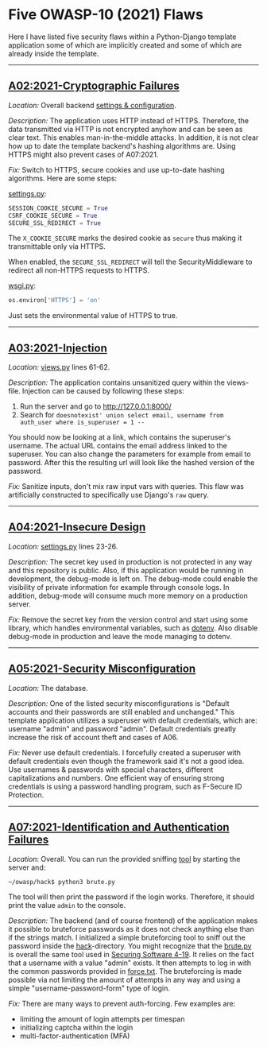 # Five OWASP-10 (2021) Flaws

Here I have listed five security flaws within a Python-Django template application some of which are implicitly created
and some of which are already inside the template.

---

## [A02:2021-Cryptographic Failures](https://owasp.org/Top10/A02_2021-Cryptographic_Failures/)

*Location:* Overall backend [settings & configuration](../mysite).

*Description:* The application uses HTTP instead of HTTPS. Therefore, the data transmitted via HTTP is not encrypted
anyhow and can be seen as clear text. This enables man-in-the-middle attacks. In addition, it is not clear how up to 
date the template backend's hashing algorithms are. Using HTTPS might also prevent cases of A07:2021.

*Fix:* Switch to HTTPS, secure cookies and use up-to-date hashing algorithms. Here are some steps:

[settings.py](../mysite/settings.py):
```python
SESSION_COOKIE_SECURE = True
CSRF_COOKIE_SECURE = True
SECURE_SSL_REDIRECT = True
```

The `X_COOKIE_SECURE` marks the desired cookie as `secure` thus making it transmittable only via HTTPS.

When enabled, the `SECURE_SSL_REDIRECT` will tell the SecurityMiddleware to redirect all non-HTTPS requests
to HTTPS.

[wsgi.py](../mysite/wsgi.py):
```python
os.environ['HTTPS'] = 'on'
```

Just sets the environmental value of HTTPS to true.

---

## [A03:2021-Injection](https://owasp.org/Top10/A03_2021-Injection/)

*Location:* [views.py](../polls/views.py) lines 61-62.

*Description:* The application contains unsanitized query within the views-file. Injection can be caused by following
these steps:

1. Run the server and go to http://127.0.0.1:8000/
2. Search for `doesnotexist' union select email, username from auth_user where is_superuser = 1 --`

You should now be looking at a link, which contains the superuser's username. The actual URL contains the email address
linked to the superuser. You can also change the parameters for example from email to password. After this the resulting
url will look like the hashed version of the password.

*Fix:* Sanitize inputs, don't mix raw input vars with queries. This flaw was artificially constructed to specifically use 
Django's `raw` query.

---

## [A04:2021-Insecure Design](https://owasp.org/Top10/A04_2021-Insecure_Design/)

*Location:* [settings.py](../mysite/settings.py) lines 23-26.

*Description:* The secret key used in production is not protected in any way and this repository is
public. Also, if this application would be running in development, the debug-mode is left on. The debug-mode
could enable the visibility of private information for example through console logs. In addition, debug-mode will consume
much more memory on a production server.

*Fix:* Remove the secret key from the version control and start using some library, which handles environmental 
variables, such as [dotenv](https://pypi.org/project/python-dotenv/). Also disable debug-mode in production and leave 
the mode managing to dotenv.

---

## [A05:2021-Security Misconfiguration](https://owasp.org/Top10/A05_2021-Security_Misconfiguration/)

*Location:* The database.

*Description:* One of the listed security misconfigurations is "Default accounts and their passwords are still enabled
and unchanged." This template application utilizes a superuser with default credentials, which are: username "admin" and
password "admin". Default credentials greatly increase the risk of account theft and cases of A06.

*Fix:* Never use default credentials. I forcefully created a superuser with default credentials even though the
framework said it's not a good idea. Use usernames & passwords with special characters, different capitalizations and
numbers. One efficient way of ensuring strong credentials is using a password handling program, such as F-Secure ID
Protection.

---

## [A07:2021-Identification and Authentication Failures](https://owasp.org/Top10/A07_2021-Identification_and_Authentication_Failures/)

*Location*: Overall. You can run the provided sniffing [tool](../hack/brute.py) by starting the server and:

```shell
~/owasp/hack$ python3 brute.py
```

The tool will then print the password if the login works. Therefore, it should print the value `admin` to the console.

*Description:* The backend (and of course frontend) of the application makes it possible to bruteforce passwords as it 
does not check anything else than if the strings match. I initialized a simple bruteforcing tool to sniff out the 
password inside the [hack](../hack)-directory. You might recognize that the [brute.py](../hack/brute.py) is overall the 
same tool used in [Securing Software 4-19](https://cybersecuritybase.mooc.fi/module-2.4/1-finding). It relies on the 
fact that a username with a value "admin" exists. It then attempts to log in with the common passwords provided in 
[force.txt](../hack/force.txt). The bruteforcing is made possible via not limiting the amount of attempts in any way and
using a simple "username-password-form" type of login.

*Fix:* There are many ways to prevent auth-forcing. Few examples are: 

- limiting the amount of login attempts per timespan
- initializing captcha within the login
- multi-factor-authentication (MFA)
